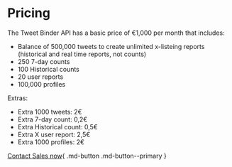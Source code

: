 # Pricing

The Tweet Binder API has a basic price of €1,000 per month that includes:

- Balance of 500,000 tweets to create unlimited x-listeing reports (historical and real time reports, not counts)
- 250 7-day counts
- 100 Historical counts
- 20 user reports
- 100,000 profiles

Extras:

- Extra 1000 tweets: 2€
- Extra 7-day count: 0,2€
- Extra Historical count: 0,5€
- Extra X user report: 2,5€
- Extra 1000 profiles: 2€

[Contact Sales now](mailto:javier.abrego@audiense.com){ .md-button .md-button--primary }
